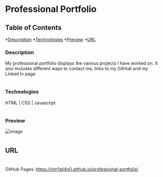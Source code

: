 # Professional Portfolio

## Table of Contents
*[Description](#description)
*[Technologies](#technologies)
*[Preview](#preview)
*[URL](#url)

<a name='description'></a>

### Description
My professional portfolio displays the various projects I have worked on. It also includes different ways to contact me, links to my GitHub and my Linked In page. 

#
  <a name='Technologies'></a>

### Technologies  
HTML | CSS | Javascript 

#
<a name='preview'></a>

### Preview

![image](https://user-images.githubusercontent.com/92955084/159353019-d43957ee-ef72-46b8-8df1-99999dd067d8.png)

#
<a name='url'></a>

## URL
#

GitHub Pages: https://chr1sti4n0.github.io/professional-portfolio/